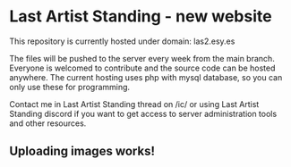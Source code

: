 # Last Artist Standing - new website

This repository is currently hosted under domain: las2.esy.es

The files will be pushed to the server every week from the main branch. 
Everyone is welcomed to contribute and the source code can be hosted anywhere. 
The current hosting uses php with mysql database, so you can only use these for programming. 

Contact me in Last Artist Standing thread on /ic/ or using Last Artist Standing discord if you want to get access to server administration tools and other resources.

## Uploading images works!
